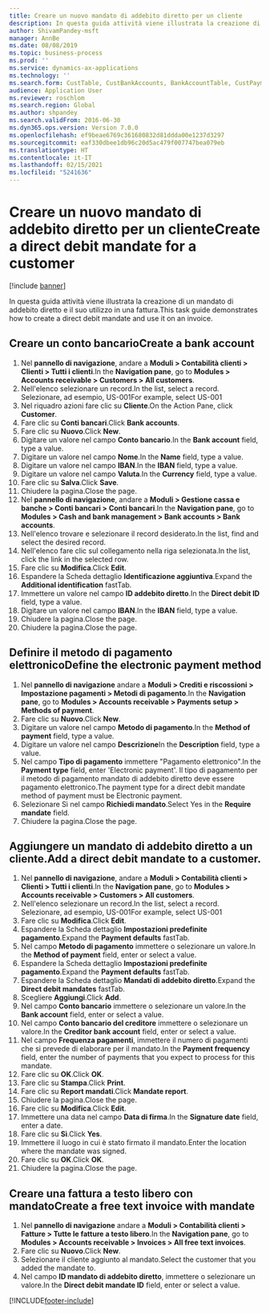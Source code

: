 ```yaml
---
title: Creare un nuovo mandato di addebito diretto per un cliente
description: In questa guida attività viene illustrata la creazione di un mandato di addebito diretto e il suo utilizzo in una fattura.
author: ShivamPandey-msft
manager: AnnBe
ms.date: 08/08/2019
ms.topic: business-process
ms.prod: ''
ms.service: dynamics-ax-applications
ms.technology: ''
ms.search.form: CustTable, CustBankAccounts, BankAccountTable, CustPaymMode, CustDirectDebitMandate, BankAccountTableLookUp, SrsReportViewerForm,  LogisticsAddressCityLookup, CustFreeInvoice, CustTableLookup
audience: Application User
ms.reviewer: roschlom
ms.search.region: Global
ms.author: shpandey
ms.search.validFrom: 2016-06-30
ms.dyn365.ops.version: Version 7.0.0
ms.openlocfilehash: ef9beae6769c361680832d81ddda00e1237d3297
ms.sourcegitcommit: eaf330dbee1db96c20d5ac479f007747bea079eb
ms.translationtype: HT
ms.contentlocale: it-IT
ms.lasthandoff: 02/15/2021
ms.locfileid: "5241636"
---
```

# <a name="create-a-direct-debit-mandate-for-a-customer"></a><span data-ttu-id="e44a7-103">Creare un nuovo mandato di addebito diretto per un cliente</span><span class="sxs-lookup"><span data-stu-id="e44a7-103">Create a direct debit mandate for a customer</span></span>

[!include [banner](../../includes/banner.md)]

<span data-ttu-id="e44a7-104">In questa guida attività viene illustrata la creazione di un mandato di addebito diretto e il suo utilizzo in una fattura.</span><span class="sxs-lookup"><span data-stu-id="e44a7-104">This task guide demonstrates how to create a direct debit mandate and use it on an invoice.</span></span>


## <a name="create-a-bank-account"></a><span data-ttu-id="e44a7-105">Creare un conto bancario</span><span class="sxs-lookup"><span data-stu-id="e44a7-105">Create a bank account</span></span>
1. <span data-ttu-id="e44a7-106">Nel **pannello di navigazione**, andare a **Moduli > Contabilità clienti > Clienti > Tutti i clienti**.</span><span class="sxs-lookup"><span data-stu-id="e44a7-106">In the **Navigation pane**, go to **Modules > Accounts receivable > Customers > All customers**.</span></span>
2. <span data-ttu-id="e44a7-107">Nell'elenco selezionare un record.</span><span class="sxs-lookup"><span data-stu-id="e44a7-107">In the list, select a record.</span></span> <span data-ttu-id="e44a7-108">Selezionare, ad esempio, US-001</span><span class="sxs-lookup"><span data-stu-id="e44a7-108">For example, select US-001</span></span>
3. <span data-ttu-id="e44a7-109">Nel riquadro azioni fare clic su **Cliente**.</span><span class="sxs-lookup"><span data-stu-id="e44a7-109">On the Action Pane, click **Customer**.</span></span>
4. <span data-ttu-id="e44a7-110">Fare clic su **Conti bancari**.</span><span class="sxs-lookup"><span data-stu-id="e44a7-110">Click **Bank accounts**.</span></span>
5. <span data-ttu-id="e44a7-111">Fare clic su **Nuovo**.</span><span class="sxs-lookup"><span data-stu-id="e44a7-111">Click **New**.</span></span>
6. <span data-ttu-id="e44a7-112">Digitare un valore nel campo **Conto bancario**.</span><span class="sxs-lookup"><span data-stu-id="e44a7-112">In the **Bank account** field, type a value.</span></span>
7. <span data-ttu-id="e44a7-113">Digitare un valore nel campo **Nome**.</span><span class="sxs-lookup"><span data-stu-id="e44a7-113">In the **Name** field, type a value.</span></span>
8. <span data-ttu-id="e44a7-114">Digitare un valore nel campo **IBAN**.</span><span class="sxs-lookup"><span data-stu-id="e44a7-114">In the **IBAN** field, type a value.</span></span>
9. <span data-ttu-id="e44a7-115">Digitare un valore nel campo **Valuta**.</span><span class="sxs-lookup"><span data-stu-id="e44a7-115">In the **Currency** field, type a value.</span></span>
10. <span data-ttu-id="e44a7-116">Fare clic su **Salva**.</span><span class="sxs-lookup"><span data-stu-id="e44a7-116">Click **Save**.</span></span>
11. <span data-ttu-id="e44a7-117">Chiudere la pagina.</span><span class="sxs-lookup"><span data-stu-id="e44a7-117">Close the page.</span></span>
12. <span data-ttu-id="e44a7-118">Nel **pannello di navigazione**, andare a **Moduli > Gestione cassa e banche > Conti bancari > Conti bancari**.</span><span class="sxs-lookup"><span data-stu-id="e44a7-118">In the **Navigation pane**, go to **Modules > Cash and bank management > Bank accounts > Bank accounts**.</span></span>
13. <span data-ttu-id="e44a7-119">Nell'elenco trovare e selezionare il record desiderato.</span><span class="sxs-lookup"><span data-stu-id="e44a7-119">In the list, find and select the desired record.</span></span>
14. <span data-ttu-id="e44a7-120">Nell'elenco fare clic sul collegamento nella riga selezionata.</span><span class="sxs-lookup"><span data-stu-id="e44a7-120">In the list, click the link in the selected row.</span></span>
15. <span data-ttu-id="e44a7-121">Fare clic su **Modifica**.</span><span class="sxs-lookup"><span data-stu-id="e44a7-121">Click **Edit**.</span></span>
16. <span data-ttu-id="e44a7-122">Espandere la Scheda dettaglio **Identificazione aggiuntiva**.</span><span class="sxs-lookup"><span data-stu-id="e44a7-122">Expand the **Additional identification** fastTab.</span></span>
17. <span data-ttu-id="e44a7-123">Immettere un valore nel campo **ID addebito diretto**.</span><span class="sxs-lookup"><span data-stu-id="e44a7-123">In the **Direct debit ID** field, type a value.</span></span>
18. <span data-ttu-id="e44a7-124">Digitare un valore nel campo **IBAN**.</span><span class="sxs-lookup"><span data-stu-id="e44a7-124">In the **IBAN** field, type a value.</span></span>
19. <span data-ttu-id="e44a7-125">Chiudere la pagina.</span><span class="sxs-lookup"><span data-stu-id="e44a7-125">Close the page.</span></span>
20. <span data-ttu-id="e44a7-126">Chiudere la pagina.</span><span class="sxs-lookup"><span data-stu-id="e44a7-126">Close the page.</span></span>

## <a name="define-the-electronic-payment-method"></a><span data-ttu-id="e44a7-127">Definire il metodo di pagamento elettronico</span><span class="sxs-lookup"><span data-stu-id="e44a7-127">Define the electronic payment method</span></span>
1. <span data-ttu-id="e44a7-128">Nel **pannello di navigazione** andare a **Moduli > Crediti e riscossioni > Impostazione pagamenti > Metodi di pagamento**.</span><span class="sxs-lookup"><span data-stu-id="e44a7-128">In the **Navigation pane**, go to **Modules > Accounts receivable > Payments setup > Methods of payment**.</span></span>
2. <span data-ttu-id="e44a7-129">Fare clic su **Nuovo**.</span><span class="sxs-lookup"><span data-stu-id="e44a7-129">Click **New**.</span></span>
3. <span data-ttu-id="e44a7-130">Digitare un valore nel campo **Metodo di pagamento**.</span><span class="sxs-lookup"><span data-stu-id="e44a7-130">In the **Method of payment** field, type a value.</span></span>
4. <span data-ttu-id="e44a7-131">Digitare un valore nel campo **Descrizione**</span><span class="sxs-lookup"><span data-stu-id="e44a7-131">In the **Description** field, type a value.</span></span>
5. <span data-ttu-id="e44a7-132">Nel campo **Tipo di pagamento** immettere "Pagamento elettronico".</span><span class="sxs-lookup"><span data-stu-id="e44a7-132">In the **Payment type** field, enter 'Electronic payment'.</span></span> <span data-ttu-id="e44a7-133">Il tipo di pagamento per il metodo di pagamento mandato di addebito diretto deve essere pagamento elettronico.</span><span class="sxs-lookup"><span data-stu-id="e44a7-133">The payment type for a direct debit mandate method of payment must be Electronic payment.</span></span>
6. <span data-ttu-id="e44a7-134">Selezionare Sì nel campo **Richiedi mandato**.</span><span class="sxs-lookup"><span data-stu-id="e44a7-134">Select Yes in the **Require mandate** field.</span></span>
7. <span data-ttu-id="e44a7-135">Chiudere la pagina.</span><span class="sxs-lookup"><span data-stu-id="e44a7-135">Close the page.</span></span>

## <a name="add-a-direct-debit-mandate-to-a-customer"></a><span data-ttu-id="e44a7-136">Aggiungere un mandato di addebito diretto a un cliente.</span><span class="sxs-lookup"><span data-stu-id="e44a7-136">Add a direct debit mandate to a customer.</span></span>
1. <span data-ttu-id="e44a7-137">Nel **pannello di navigazione**, andare a **Moduli > Contabilità clienti > Clienti > Tutti i clienti**.</span><span class="sxs-lookup"><span data-stu-id="e44a7-137">In the **Navigation pane**, go to **Modules > Accounts receivable > Customers > All customers**.</span></span>
2. <span data-ttu-id="e44a7-138">Nell'elenco selezionare un record.</span><span class="sxs-lookup"><span data-stu-id="e44a7-138">In the list, select a record.</span></span> <span data-ttu-id="e44a7-139">Selezionare, ad esempio, US-001</span><span class="sxs-lookup"><span data-stu-id="e44a7-139">For example, select US-001</span></span>
3. <span data-ttu-id="e44a7-140">Fare clic su **Modifica**.</span><span class="sxs-lookup"><span data-stu-id="e44a7-140">Click **Edit**.</span></span>
4. <span data-ttu-id="e44a7-141">Espandere la Scheda dettaglio **Impostazioni predefinite pagamento**.</span><span class="sxs-lookup"><span data-stu-id="e44a7-141">Expand the **Payment defaults** fastTab.</span></span>
5. <span data-ttu-id="e44a7-142">Nel campo **Metodo di pagamento** immettere o selezionare un valore.</span><span class="sxs-lookup"><span data-stu-id="e44a7-142">In the **Method of payment** field, enter or select a value.</span></span>
6. <span data-ttu-id="e44a7-143">Espandere la Scheda dettaglio **Impostazioni predefinite pagamento**.</span><span class="sxs-lookup"><span data-stu-id="e44a7-143">Expand the **Payment defaults** fastTab.</span></span>
7. <span data-ttu-id="e44a7-144">Espandere la Scheda dettaglio **Mandati di addebito diretto**.</span><span class="sxs-lookup"><span data-stu-id="e44a7-144">Expand the **Direct debit mandates** fastTab.</span></span>
8. <span data-ttu-id="e44a7-145">Scegliere **Aggiungi**.</span><span class="sxs-lookup"><span data-stu-id="e44a7-145">Click **Add**.</span></span>
9. <span data-ttu-id="e44a7-146">Nel campo **Conto bancario** immettere o selezionare un valore.</span><span class="sxs-lookup"><span data-stu-id="e44a7-146">In the **Bank account** field, enter or select a value.</span></span>
10. <span data-ttu-id="e44a7-147">Nel campo **Conto bancario del creditore** immettere o selezionare un valore.</span><span class="sxs-lookup"><span data-stu-id="e44a7-147">In the **Creditor bank account** field, enter or select a value.</span></span>
11. <span data-ttu-id="e44a7-148">Nel campo **Frequenza pagamenti**, immettere il numero di pagamenti che si prevede di elaborare per il mandato.</span><span class="sxs-lookup"><span data-stu-id="e44a7-148">In the **Payment frequency** field, enter the number of payments that you expect to process for this mandate.</span></span>
12. <span data-ttu-id="e44a7-149">Fare clic su **OK**.</span><span class="sxs-lookup"><span data-stu-id="e44a7-149">Click **OK**.</span></span>
13. <span data-ttu-id="e44a7-150">Fare clic su **Stampa**.</span><span class="sxs-lookup"><span data-stu-id="e44a7-150">Click **Print**.</span></span>
14. <span data-ttu-id="e44a7-151">Fare clic su **Report mandati**.</span><span class="sxs-lookup"><span data-stu-id="e44a7-151">Click **Mandate report**.</span></span>
15. <span data-ttu-id="e44a7-152">Chiudere la pagina.</span><span class="sxs-lookup"><span data-stu-id="e44a7-152">Close the page.</span></span>
16. <span data-ttu-id="e44a7-153">Fare clic su **Modifica**.</span><span class="sxs-lookup"><span data-stu-id="e44a7-153">Click **Edit**.</span></span>
17. <span data-ttu-id="e44a7-154">Immettere una data nel campo **Data di firma**.</span><span class="sxs-lookup"><span data-stu-id="e44a7-154">In the **Signature date** field, enter a date.</span></span>
18. <span data-ttu-id="e44a7-155">Fare clic su **Sì**.</span><span class="sxs-lookup"><span data-stu-id="e44a7-155">Click **Yes**.</span></span>
19. <span data-ttu-id="e44a7-156">Immettere il luogo in cui è stato firmato il mandato.</span><span class="sxs-lookup"><span data-stu-id="e44a7-156">Enter the location where the mandate was signed.</span></span>
20. <span data-ttu-id="e44a7-157">Fare clic su **OK**.</span><span class="sxs-lookup"><span data-stu-id="e44a7-157">Click **OK**.</span></span>
21. <span data-ttu-id="e44a7-158">Chiudere la pagina.</span><span class="sxs-lookup"><span data-stu-id="e44a7-158">Close the page.</span></span>

## <a name="create-a-free-text-invoice-with-mandate"></a><span data-ttu-id="e44a7-159">Creare una fattura a testo libero con mandato</span><span class="sxs-lookup"><span data-stu-id="e44a7-159">Create a free text invoice with mandate</span></span>
1. <span data-ttu-id="e44a7-160">Nel **pannello di navigazione** andare a **Moduli > Contabilità clienti > Fatture > Tutte le fatture a testo libero**.</span><span class="sxs-lookup"><span data-stu-id="e44a7-160">In the **Navigation pane**, go to **Modules > Accounts receivable > Invoices > All free text invoices**.</span></span>
2. <span data-ttu-id="e44a7-161">Fare clic su **Nuovo**.</span><span class="sxs-lookup"><span data-stu-id="e44a7-161">Click **New**.</span></span>
3. <span data-ttu-id="e44a7-162">Selezionare il cliente aggiunto al mandato.</span><span class="sxs-lookup"><span data-stu-id="e44a7-162">Select the customer that you added the mandate to.</span></span>
4. <span data-ttu-id="e44a7-163">Nel campo **ID mandato di addebito diretto**, immettere o selezionare un valore.</span><span class="sxs-lookup"><span data-stu-id="e44a7-163">In the **Direct debit mandate ID** field, enter or select a value.</span></span>



[!INCLUDE[footer-include](../../../includes/footer-banner.md)]